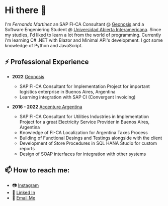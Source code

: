  # Hi there 👋 
 
I'm _Fernando Martinez_ an SAP FI-CA Consultant @ [Geonosis](http://www.geonosis.com.ar/) and a Software Engeniering Student @ [Universidad Abierta Interamericana](http://uai.edu.ar).
Since my studies, I'd liked to learn a lot from the world of programming. Currently  i'm learning C# .NET with Blazor and Minimal API's development. I got some knowledge of Python and JavaScript.

## ⚡ Professional Experience
  - **2022** [Geonosis](http://www.geonosis.com.ar/) 
    - SAP FI-CA Consultant for Implementation Project for important logistics enterprise in Buenos Aires, Argentina
    - Learning integration with SAP CI (Convergent Invoicing)
    
  - **2016 - 2022** [Accenture Argentina](https://www.accenture.com/ar-es) 
    - SAP FI-CA Consultant for Utilities Industries in Implementation Project for a great Electricity Service Provider in Buenos Aires, Argentina
    - Knowledge of FI-CA Localization for Argentina Taxes Process  
    - Building of Functional Desings and Testings alongside with the client
    - Development of Store Procedures in SQL HANA Studio for custom reports
    - Design of SOAP interfaces for integration with other systems

## 📫 How to reach me:
  - :camera: [Instagram](http://instagram.com/ferchomartinez)
  - :briefcase: [Linked In](https://www.linkedin.com/in/fernando-amartinez/)
  - :email: [Email Me](fernandomartinez0295@gmail.com)
 
<!--
**FernandoAMartinez/FernandoAMartinez** is a ✨ _special_ ✨ repository because its `README.md` (this file) appears on your GitHub profile.

Here are some ideas to get you started:

- 🔭 I’m currently working on ...
- 🌱 I’m currently learning ...
- 👯 I’m looking to collaborate on ...
- 🤔 I’m looking for help with ...
- 💬 Ask me about ...
- 📫 How to reach me: ...
- 😄 Pronouns: ...
- ⚡ Fun fact: ...
-->
